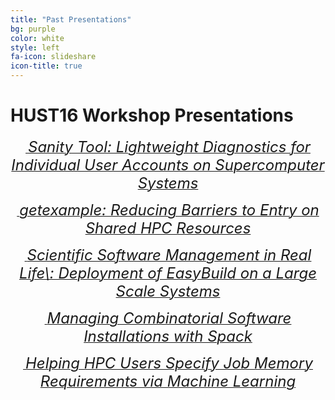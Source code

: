 ```yaml
---
title: "Past Presentations"
bg: purple
color: white
style: left
fa-icon: slideshare
icon-title: true
---
```


# HUST16 Workshop Presentations

<div style="text-align:center;">
  <p>
    <a href="2016_presentations/Sanitytool_SC16.pdf">
      <i class="fa fa-file-text-o">&nbsp;<font size="5">Sanity Tool: Lightweight Diagnostics for Individual User Accounts
    on Supercomputer Systems</font></i>
    </a>
  </p>
</div>


<div style="text-align:center;">
  <p>
    <a href="2016_presentations/GetExample.pdf">
      <i class="fa fa-file-text-o">&nbsp;<font size="5">getexample: Reducing Barriers to Entry on Shared HPC Resources</font></i>
    </a>
  </p>
</div>

<div style="text-align:center;">
  <p>
    <a href="2016_presentations/eb-hust16.pdf">
      <i class="fa fa-file-text-o">&nbsp;<font size="5">Scientific Software Management in Real Life\: Deployment of
    EasyBuild on a Large Scale Systems</font></i>
    </a>
  </p>
</div>

<div style="text-align:center;">
  <p>
    <a href="2016_presentations/HUST_TALK.pptx">
      <i class="fa fa-file-text-o">&nbsp;<font size="5">Managing Combinatorial Software Installations with Spack</font></i>
    </a>
  </p>
</div>

<div style="text-align:center;">
  <p>
    <a href="2016_presentations/eduardo-ibm-hust16.pdf">
      <i class="fa fa-file-text-o">&nbsp;<font size="5">Helping HPC Users Specify Job Memory Requirements via Machine Learning</font></i>
    </a>
  </p>
</div>
